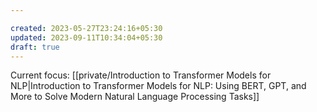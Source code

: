 ```yaml
---

created: 2023-05-27T23:24:16+05:30
updated: 2023-09-11T10:34:04+05:30
draft: true
---
```


Current focus: [[private/Introduction to Transformer Models for NLP|Introduction to Transformer Models for NLP: Using BERT, GPT, and More to Solve Modern Natural Language Processing Tasks]]


